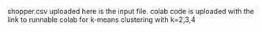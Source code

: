 shopper.csv uploaded here is the input file.
colab code is uploaded with the link to runnable colab for k-means clustering with k=2,3,4
